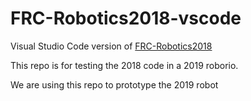 # FRC-Robotics2018-vscode
Visual Studio Code version of [FRC-Robotics2018](https://github.com/6161Robotics/FRC-Robotics2018)


This repo is for testing the 2018 code in a 2019 roborio.
 
We are using this repo to prototype the 2019 robot
